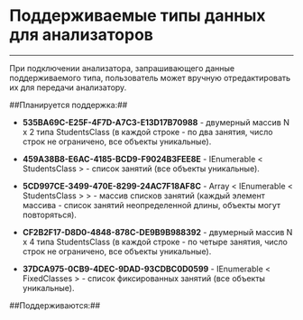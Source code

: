 # Поддерживаемые типы данных для анализаторов #
----------
При подключении анализатора, запрашивающего данные поддерживаемого типа, пользователь может вручную отредактировать их для передачи анализатору.

##Планируется поддержка:##
* **535BA69C-E25F-4F7D-A7C3-E13D17B70988** - двумерный массив N x 2 типа StudentsClass  (в каждой строке - по два занятия, число строк не ограничено, все объекты уникальные).

* **459A38B8-E6AC-4185-BCD9-F9024B3FEE8E** - IEnumerable < StudentsClass > - список занятий (все объекты уникальные).

* **5CD997CE-3499-470E-8299-24AC7F18AF8C** - Array < IEnumerable < StudentsClass > > - массив списков занятий (каждый элемент массива - список занятий неопределенной длины, объекты могут повторяться).

* **CF2B2F17-D8D0-4848-878C-DE9B9B988392** - двумерный массив N x 4 типа StudentsClass  (в каждой строке - по четыре занятия, число строк не ограничено, все объекты уникальные).

* **37DCA975-0CB9-4DEC-9DAD-93CDBC0D0599** - IEnumerable < FixedClasses > - список фиксированных занятий (все объекты уникальные).

##Поддерживаются:##